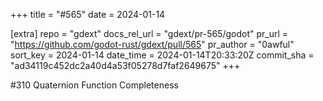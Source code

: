 +++
title = "#565"
date = 2024-01-14

[extra]
repo = "gdext"
docs_rel_url = "gdext/pr-565/godot"
pr_url = "https://github.com/godot-rust/gdext/pull/565"
pr_author = "0awful"
sort_key = 2024-01-14
date_time = 2024-01-14T20:33:20Z
commit_sha = "ad34119c452dc2a40d4a53f05278d7faf2649675"
+++

#310 Quaternion Function Completeness
